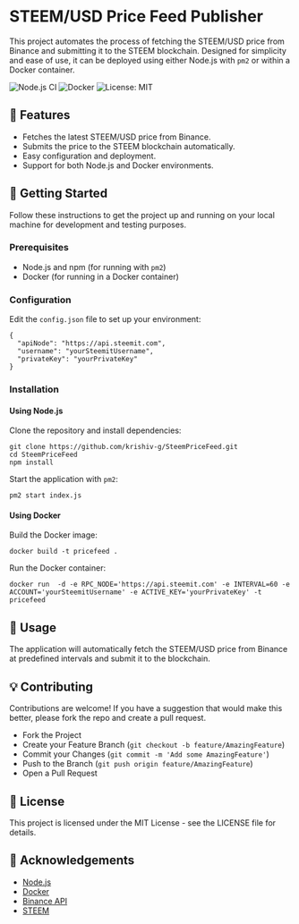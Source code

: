 <h1>STEEM/USD Price Feed Publisher</h1>

<p>This project automates the process of fetching the STEEM/USD price from Binance and submitting it to the STEEM blockchain. Designed for simplicity and ease of use, it can be deployed using either Node.js with <code>pm2</code> or within a Docker container.</p>

<p>
  <img src="https://img.shields.io/badge/node.js-CI-green.svg" alt="Node.js CI">
  <img src="https://img.shields.io/badge/docker-container-blue.svg" alt="Docker">
  <img src="https://img.shields.io/badge/License-MIT-yellow.svg" alt="License: MIT">
</p>

<h2>🌟 Features</h2>

<ul>
  <li>Fetches the latest STEEM/USD price from Binance.</li>
  <li>Submits the price to the STEEM blockchain automatically.</li>
  <li>Easy configuration and deployment.</li>
  <li>Support for both Node.js and Docker environments.</li>
</ul>

<h2>🚀 Getting Started</h2>

<p>Follow these instructions to get the project up and running on your local machine for development and testing purposes.</p>

<h3>Prerequisites</h3>

<ul>
  <li>Node.js and npm (for running with <code>pm2</code>)</li>
  <li>Docker (for running in a Docker container)</li>
</ul>

<h3>Configuration</h3>

<p>Edit the <code>config.json</code> file to set up your environment:</p>

<pre><code>{
  "apiNode": "https://api.steemit.com",
  "username": "yourSteemitUsername",
  "privateKey": "yourPrivateKey"
}
</code></pre>

<h3>Installation</h3>

<h4>Using Node.js</h4>

<p>Clone the repository and install dependencies:</p>

<pre><code>git clone https://github.com/krishiv-g/SteemPriceFeed.git
cd SteemPriceFeed
npm install
</code></pre>

<p>Start the application with <code>pm2</code>:</p>

<pre><code>pm2 start index.js</code></pre>

<h4>Using Docker</h4>

<p>Build the Docker image:</p>

<pre><code>docker build -t pricefeed .</code></pre>

<p>Run the Docker container:</p>

<pre><code>docker run  -d -e RPC_NODE='https://api.steemit.com' -e INTERVAL=60 -e ACCOUNT='yourSteemitUsername' -e ACTIVE_KEY='yourPrivateKey' -t pricefeed
</code></pre>

<h2>📝 Usage</h2>

<p>The application will automatically fetch the STEEM/USD price from Binance at predefined intervals and submit it to the blockchain.</p>

<h2>💡 Contributing</h2>

<p>Contributions are welcome! If you have a suggestion that would make this better, please fork the repo and create a pull request.</p>

<ul>
  <li>Fork the Project</li>
  <li>Create your Feature Branch (<code>git checkout -b feature/AmazingFeature</code>)</li>
  <li>Commit your Changes (<code>git commit -m 'Add some AmazingFeature'</code>)</li>
  <li>Push to the Branch (<code>git push origin feature/AmazingFeature</code>)</li>
  <li>Open a Pull Request</li>
</ul>

<h2>📄 License</h2>

<p>This project is licensed under the MIT License - see the LICENSE file for details.</p>

<h2>🙏 Acknowledgements</h2>

<ul>
  <li><a href="https://nodejs.org/">Node.js</a></li>
  <li><a href="https://www.docker.com/">Docker</a></li>
  <li><a href="https://binance.com/">Binance API</a></li>
  <li><a href="https://steem.com/">STEEM</a></li>
</ul>
